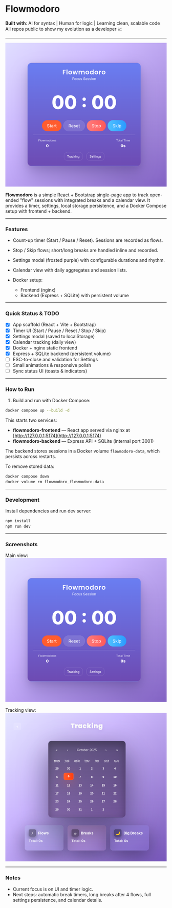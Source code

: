 # Flowmodoro

**Built with**: AI for syntax | Human for logic | Learning clean, scalable code  
All repos public to show my evolution as a developer 📈

---

![Flowmodoro main view](screenshots/Screenshot1.png)

**Flowmodoro** is a simple React + Bootstrap single-page app to track open-ended "flow" sessions with integrated breaks and a calendar view.
It provides a timer, settings, local storage persistence, and a Docker Compose setup with frontend + backend.

---

### Features

* Count-up timer (Start / Pause / Reset). Sessions are recorded as flows.
* Stop / Skip flows; short/long breaks are handled inline and recorded.
* Settings modal (frosted purple) with configurable durations and rhythm.
* Calendar view with daily aggregates and session lists.
* Docker setup:

  * Frontend (nginx)
  * Backend (Express + SQLite) with persistent volume

---

### Quick Status & TODO

* [x] App scaffold (React + Vite + Bootstrap)
* [x] Timer UI (Start / Pause / Reset / Stop / Skip)
* [x] Settings modal (saved to localStorage)
* [x] Calendar tracking (daily view)
* [x] Docker + nginx static frontend
* [x] Express + SQLite backend (persistent volume)
* [ ] ESC-to-close and validation for Settings
* [ ] Small animations & responsive polish
* [ ] Sync status UI (toasts & indicators)

---

### How to Run

1. Build and run with Docker Compose:

```sh
docker compose up --build -d
```

This starts two services:

* **flowmodoro-frontend** — React app served via nginx at [http://127.0.0.1:5174](http://127.0.0.1:5174)
* **flowmodoro-backend** — Express API + SQLite (internal port 3001)

The backend stores sessions in a Docker volume `flowmodoro-data`, which persists across restarts.

To remove stored data:

```sh
docker compose down
docker volume rm flowmodoro_flowmodoro-data
```

---

### Development

Install dependencies and run dev server:

```sh
npm install
npm run dev
```

---

### Screenshots

Main view:
![Flowmodoro main view](screenshots/Screenshot1.png)

Tracking view:
![Tracking view](screenshots/Screenshot2.png)

---

### Notes

* Current focus is on UI and timer logic.
* Next steps: automatic break timers, long breaks after 4 flows, full settings persistence, and calendar details.

